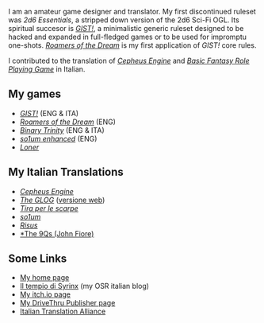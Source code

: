 I am an amateur game designer and translator.
My first discontinued ruleset was *2d6 Essentials*, a stripped down version of the 2d6 Sci-Fi OGL. Its spiritual succesor is [*GIST!*](https://zeruhur.github.io/gist), a minimalistic generic ruleset designed to be hacked and expanded in full-fledged games or to be used for impromptu one-shots. [*Roamers of the Dream*](https://zeruhur.github.io/roamers-of-the-dream) is my first application of *GIST!* core rules.

I contributed to the translation of [*Cepheus Engine*](https://cepheusengine.it/) and [*Basic Fantasy Role Playing Game*](https://www.basicfantasy.org/) in Italian.

## My games
* [*GIST!*](https://zeruhur.github.io/gist) (ENG & ITA)
* [*Roamers of the Dream*](https://zeruhur.github.io/roamers-of-the-dream) (ENG)
* [*Binary Trinity*](https://zeruhur.github.io/binarytrinity) (ENG & ITA)
* [*so1um enhanced*](https://zeruhur.github.io/so1um-enhanced/) (ENG)
* [*Loner*](https://zeruhur.github.io/loner/)

## My Italian Translations
* [*Cepheus Engine*](https://cepheusengine.it/)
* [*The GLOG*](https://ita-translation-alliance.itch.io/the-glog-ita) ([versione web](https://italiantranslationalliance.org/the-glog-ita))
* [*Tira per le scarpe*](https://zeruhur.github.io/tiraperlescarpe)
* [*so1um*](https://zeruhur.github.io/so1um)
* [*Risus*](https://zeruhur.itch.io/risus)
* [*The 9Qs (John Fiore)](https://zeruhur.itch.io/i-9-quesiti)

## Some Links
* [My home page](https://zeruhur.space)
* [Il tempio di Syrinx](https://zeruhur.github.io/syrinx) (my OSR italian blog)
* [My itch.io page](https://zeruhur.itch.io/)
* [My DriveThru Publisher page](https://www.drivethrurpg.com/browse/pub/18634/Wolf-Moon-Games)
* [Italian Translation Alliance](https://italiantranslationalliance.org)
